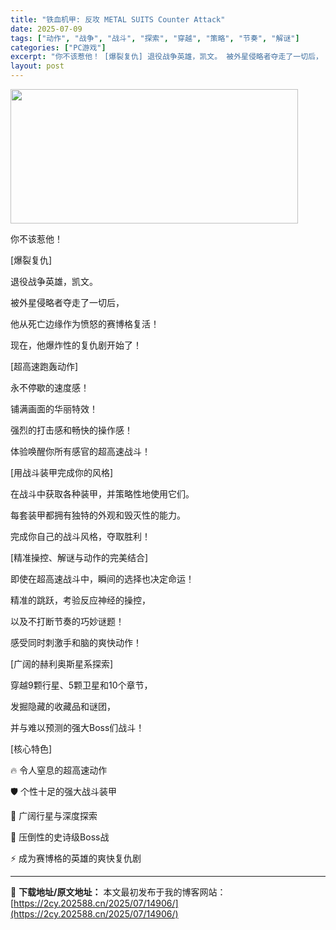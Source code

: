 ```yaml
---
title: "铁血机甲: 反攻 METAL SUITS Counter Attack"
date: 2025-07-09
tags: ["动作", "战争", "战斗", "探索", "穿越", "策略", "节奏", "解谜"]
categories: ["PC游戏"]
excerpt: "你不该惹他！ [爆裂复仇] 退役战争英雄，凯文。 被外星侵略者夺走了一切后， 他从死亡边缘作为愤怒的赛博格复活！ 现在，他爆炸性的复仇剧开始了！ [超高速跑轰动作] 永不停歇的速度感！ 铺满画面的华丽特效！ 强烈的打击感和畅快的操作感！ 体验唤醒你所有感官的超高速战斗！ [用战斗装甲完成你的风格] &hellip;"
layout: post
---
```


<img class="aligncenter size-full wp-image-14897" src="https://2cy.202588.cn/wp-content/uploads/2025/07/2025070903103241.webp" alt="" width="460" height="215" />

你不该惹他！

[爆裂复仇]

退役战争英雄，凯文。

被外星侵略者夺走了一切后，

他从死亡边缘作为愤怒的赛博格复活！

现在，他爆炸性的复仇剧开始了！

[超高速跑轰动作]

永不停歇的速度感！

铺满画面的华丽特效！

强烈的打击感和畅快的操作感！

体验唤醒你所有感官的超高速战斗！

[用战斗装甲完成你的风格]

在战斗中获取各种装甲，并策略性地使用它们。

每套装甲都拥有独特的外观和毁灭性的能力。

完成你自己的战斗风格，夺取胜利！

[精准操控、解谜与动作的完美结合]

即使在超高速战斗中，瞬间的选择也决定命运！

精准的跳跃，考验反应神经的操控，

以及不打断节奏的巧妙谜题！

感受同时刺激手和脑的爽快动作！

[广阔的赫利奥斯星系探索]

穿越9颗行星、5颗卫星和10个章节，

发掘隐藏的收藏品和谜团，

并与难以预测的强大Boss们战斗！

[核心特色]

🔥 令人窒息的超高速动作

🛡 个性十足的强大战斗装甲

🌌 广阔行星与深度探索

👑 压倒性的史诗级Boss战

⚡ 成为赛博格的英雄的爽快复仇剧

---
📖 **下载地址/原文地址：** 本文最初发布于我的博客网站：[https://2cy.202588.cn/2025/07/14906/](https://2cy.202588.cn/2025/07/14906/)
